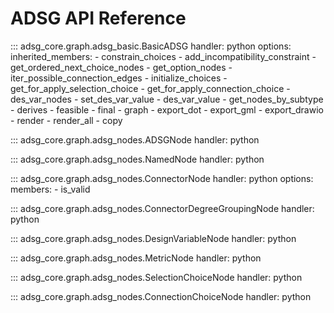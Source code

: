 # ADSG API Reference

::: adsg_core.graph.adsg_basic.BasicADSG
    handler: python
    options:
        inherited_members:
            - constrain_choices
            - add_incompatibility_constraint
            - get_ordered_next_choice_nodes
            - get_option_nodes
            - iter_possible_connection_edges
            - initialize_choices
            - get_for_apply_selection_choice
            - get_for_apply_connection_choice
            - des_var_nodes
            - set_des_var_value
            - des_var_value
            - get_nodes_by_subtype
            - derives
            - feasible
            - final
            - graph
            - export_dot
            - export_gml
            - export_drawio
            - render
            - render_all
            - copy

::: adsg_core.graph.adsg_nodes.ADSGNode
    handler: python

::: adsg_core.graph.adsg_nodes.NamedNode
    handler: python

::: adsg_core.graph.adsg_nodes.ConnectorNode
    handler: python
    options:
        members:
            - is_valid

::: adsg_core.graph.adsg_nodes.ConnectorDegreeGroupingNode
    handler: python

::: adsg_core.graph.adsg_nodes.DesignVariableNode
    handler: python

::: adsg_core.graph.adsg_nodes.MetricNode
    handler: python

::: adsg_core.graph.adsg_nodes.SelectionChoiceNode
    handler: python

::: adsg_core.graph.adsg_nodes.ConnectionChoiceNode
    handler: python
